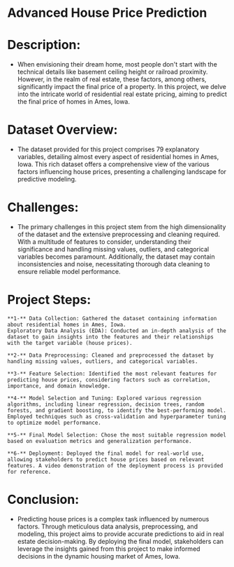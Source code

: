 # Advanced House Price Prediction

# Description:

- When envisioning their dream home, most people don't start with the technical details like basement ceiling height or railroad proximity. However, in the realm of real estate, these factors, among others, significantly impact the final price of a property. In this project, we delve into the intricate world of residential real estate pricing, aiming to predict the final price of homes in Ames, Iowa.



# Dataset Overview:

- The dataset provided for this project comprises 79 explanatory variables, detailing almost every aspect of residential homes in Ames, Iowa. This rich dataset offers a comprehensive view of the various factors influencing house prices, presenting a challenging landscape for predictive modeling.

# Challenges:

- The primary challenges in this project stem from the high dimensionality of the dataset and the extensive preprocessing and cleaning required. With a multitude of features to consider, understanding their significance and handling missing values, outliers, and categorical variables becomes paramount. Additionally, the dataset may contain inconsistencies and noise, necessitating thorough data cleaning to ensure reliable model performance.

# Project Steps:

 	**1-** Data Collection: Gathered the dataset containing information about residential homes in Ames, Iowa.
    Exploratory Data Analysis (EDA): Conducted an in-depth analysis of the dataset to gain insights into the features and their relationships with the target variable (house prices).

	**2-** Data Preprocessing: Cleaned and preprocessed the dataset by handling missing values, outliers, and categorical variables.

	**3-** Feature Selection: Identified the most relevant features for predicting house prices, considering factors such as correlation, importance, and domain knowledge.

	**4-** Model Selection and Tuning: Explored various regression algorithms, including linear regression, decision trees, random forests, and gradient boosting, to identify the best-performing model. Employed techniques such as cross-validation and hyperparameter tuning to optimize model performance.

	**5-** Final Model Selection: Chose the most suitable regression model based on evaluation metrics and generalization performance.

	**6-** Deployment: Deployed the final model for real-world use, allowing stakeholders to predict house prices based on relevant features. A video demonstration of the deployment process is provided for reference.


 # Conclusion:

- Predicting house prices is a complex task influenced by numerous factors. Through meticulous data analysis, preprocessing, and modeling, this project aims to provide accurate predictions to aid in real estate decision-making. By deploying the final model, stakeholders can leverage the insights gained from this project to make informed decisions in the dynamic housing market of Ames, Iowa.
